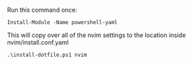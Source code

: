 Run this command once:

```
Install-Module -Name powershell-yaml
```

This will copy over all of the nvim settings to the
location inside nvim/install.conf.yaml

```
.\install-dotfile.ps1 nvim
```


